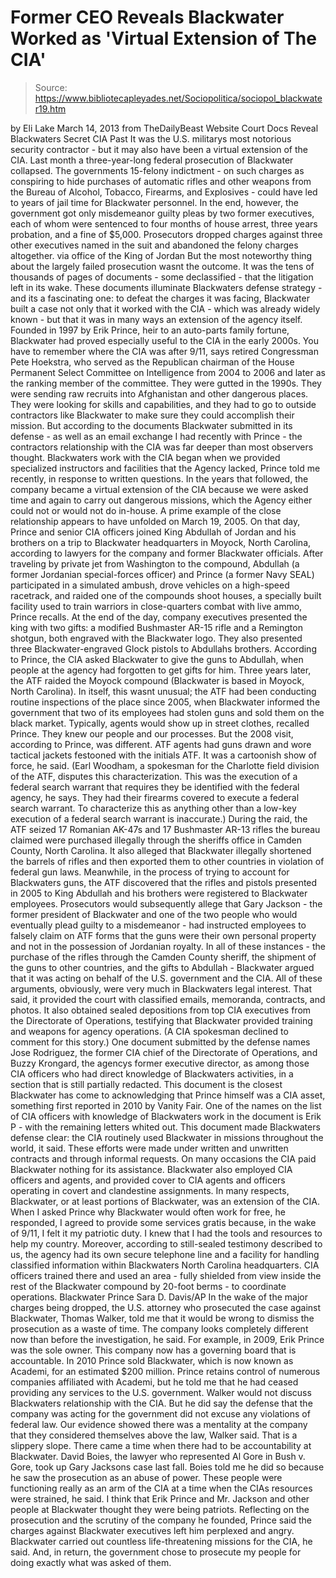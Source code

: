 # Former CEO Reveals Blackwater Worked as 'Virtual Extension of The CIA'

> Source: https://www.bibliotecapleyades.net/Sociopolitica/sociopol_blackwater19.htm

by Eli Lake
March 14, 2013
from
TheDailyBeast Website
Court Docs Reveal
Blackwaters Secret CIA Past
It was the U.S. militarys most notorious security
contractor - but it may also have been a virtual
extension of the CIA.
Last month a three-year-long federal prosecution
of Blackwater collapsed.
The governments 15-felony indictment - on such
charges as conspiring to hide purchases of automatic rifles and other
weapons from the Bureau of Alcohol, Tobacco, Firearms, and Explosives -
could have led to years of jail time for Blackwater personnel.
In the end, however, the government got only
misdemeanor guilty pleas by two former executives, each of whom were
sentenced to four months of house arrest, three years probation, and a fine
of $5,000.
Prosecutors dropped charges against three other
executives named in the suit and abandoned the felony charges altogether.
via office of the King of Jordan
But the most noteworthy thing about the largely failed prosecution wasnt
the outcome.
It was the tens of thousands of pages of
documents - some declassified - that the litigation left in its wake.
These documents illuminate Blackwaters defense
strategy - and its a fascinating one: to defeat the charges it was facing, Blackwater built a case not only that it
worked with
the CIA - which was already widely known - but that it was in
many ways an extension of the agency itself.
Founded in 1997 by Erik Prince, heir to an auto-parts family fortune,
Blackwater had proved especially useful to the CIA in the early 2000s.
You have to remember where the CIA was
after 9/11, says retired Congressman Pete Hoekstra, who served as the
Republican chairman of the House Permanent Select Committee on
Intelligence from 2004 to 2006 and later as the ranking member of the
committee.
They were gutted in the 1990s. They were
sending raw recruits into Afghanistan and other dangerous places. They
were looking for skills and capabilities, and they had to go to outside
contractors like Blackwater to make sure they could accomplish their
mission.
But according to the documents Blackwater
submitted in its defense - as well as an email exchange I had recently with
Prince - the contractors relationship with the CIA was far deeper than most
observers thought.
Blackwaters work with the CIA began when
we provided specialized instructors and facilities that the Agency
lacked, Prince told me recently, in response to written questions.
In the years that followed, the company
became a virtual extension of the CIA because we were asked time and
again to carry out dangerous missions, which the Agency either could not
or would not do in-house.
A prime example of the close relationship
appears to have unfolded on March 19, 2005.
On that day, Prince and senior CIA officers
joined King Abdullah of Jordan and his brothers on a trip to
Blackwater headquarters in Moyock, North Carolina, according to lawyers for
the company and former Blackwater officials.
After traveling by private jet from Washington
to the compound, Abdullah (a former Jordanian special-forces officer) and
Prince (a former Navy SEAL) participated in a simulated ambush, drove
vehicles on a high-speed racetrack, and raided one of the compounds shoot
houses, a specially built facility used to train warriors in close-quarters
combat with live ammo, Prince recalls.
At the end of the day, company executives presented the king with two gifts:
a modified Bushmaster AR-15 rifle and a
Remington shotgun, both engraved with the Blackwater logo.
They also presented three Blackwater-engraved
Glock pistols to Abdullahs brothers.
According to Prince, the CIA asked Blackwater to
give the guns to Abdullah,
when people at the agency had forgotten to
get gifts for him.
Three years later, the ATF raided the Moyock
compound (Blackwater is based in Moyock, North Carolina).
In itself, this wasnt unusual; the ATF had been
conducting routine inspections of the place since 2005, when Blackwater
informed the government that two of its employees had stolen guns and sold
them on the black market.
Typically, agents would show up in street
clothes, recalled Prince.
They knew our people and our processes.
But the 2008 visit, according to Prince, was
different.
ATF agents had guns drawn and wore tactical
jackets festooned with the initials ATF. It was a cartoonish show of
force, he said.
(Earl Woodham, a spokesman for the Charlotte
field division of the ATF, disputes this characterization.
This was the execution of a federal
search warrant that requires they be identified with the federal
agency, he says. They had their firearms covered to execute a
federal search warrant. To characterize this as anything other than
a low-key execution of a federal search warrant is inaccurate.)
During the raid, the ATF seized 17 Romanian
AK-47s and 17 Bushmaster AR-13 rifles the bureau claimed were purchased
illegally through the sheriffs office in Camden County, North Carolina.
It also alleged that Blackwater illegally
shortened the barrels of rifles and then exported them to other countries in
violation of federal gun laws.
Meanwhile, in the process of trying to account
for Blackwaters guns, the ATF discovered that the rifles and pistols
presented in 2005 to King Abdullah and his brothers were registered to
Blackwater employees.
Prosecutors would subsequently allege that
Gary Jackson - the former president of Blackwater and one of the two
people who would eventually plead guilty to a misdemeanor - had instructed
employees to falsely claim on ATF forms that the guns were their own
personal property and not in the possession of Jordanian royalty.
In all of these instances - the purchase of the rifles through the Camden
County sheriff, the shipment of the guns to other countries, and the gifts
to Abdullah - Blackwater argued that it was acting on behalf of the U.S.
government and the CIA. All of these arguments, obviously, were very much in
Blackwaters legal interest.
That said, it provided the court with classified
emails, memoranda, contracts, and photos. It also obtained sealed
depositions from top CIA executives from the Directorate of Operations,
testifying that Blackwater provided training and weapons for agency
operations. (A CIA spokesman declined to comment for this story.)
One document submitted by the defense names Jose Rodriguez, the
former CIA chief of the Directorate of Operations, and Buzzy Krongard,
the agencys former executive director, as among those CIA officers who had
direct knowledge of Blackwaters activities, in a section that is still
partially redacted.
This document is the closest Blackwater has come
to acknowledging that Prince himself was a CIA asset, something first
reported in 2010 by Vanity Fair. One of the names on the list of CIA
officers with knowledge of Blackwaters work in the document is Erik P -
with the remaining letters whited out.
This document made Blackwaters defense clear:
the CIA routinely used Blackwater in
missions throughout the world, it said.
These efforts were made under written and
unwritten contracts and through informal requests. On many occasions the
CIA paid Blackwater nothing for its assistance. Blackwater also employed
CIA officers and agents, and provided cover to CIA agents and officers
operating in covert and clandestine assignments. In many respects,
Blackwater, or at least portions of Blackwater, was an extension of the
CIA.
When I asked Prince why Blackwater would often
work for free, he responded,
I agreed to provide some services gratis
because, in the wake of 9/11, I felt it my patriotic duty. I knew that I
had the tools and resources to help my country.
Moreover, according to still-sealed testimony
described to us, the agency had its own secure telephone line and a facility
for handling classified information within Blackwaters North Carolina
headquarters.
CIA officers trained there and used an area -
fully shielded from view inside the rest of the Blackwater compound by
20-foot berms - to coordinate operations.
Blackwater Prince
Sara D. Davis/AP
In the wake of the major charges being dropped, the U.S. attorney who
prosecuted the case against Blackwater, Thomas Walker, told me that
it would be wrong to dismiss the prosecution as a waste of time.
The company looks completely different now
than before the investigation, he said. For example, in 2009, Erik
Prince was the sole owner. This company now has a governing board that
is accountable.
In 2010 Prince sold Blackwater, which is now
known as
Academi, for an estimated $200 million.
Prince retains control of numerous companies affiliated with Academi, but he
told me that he had ceased providing any services to the U.S. government.
Walker would not discuss Blackwaters relationship with the CIA. But he did
say the defense that the company was acting for the government did not
excuse any violations of federal law.
Our evidence showed there was a mentality
at the company that they considered themselves above the law, Walker
said. That is a slippery slope. There came a time when there had to be
accountability at Blackwater.
David Boies, the lawyer who represented
Al Gore in Bush v. Gore, took up Gary Jacksons case last fall.
Boies told me he did so because he saw the
prosecution as an abuse of power.
These people were functioning really as an
arm of the CIA at a time when the CIAs resources were strained, he
said. I think that Erik Prince and Mr. Jackson and other people at
Blackwater thought they were being patriots.
Reflecting on the prosecution and the scrutiny
of the company he founded, Prince said the charges against Blackwater
executives left him perplexed and angry.
Blackwater carried out countless
life-threatening missions for the CIA, he said. And, in return, the
government chose to prosecute my people for doing exactly what was asked
of them.
